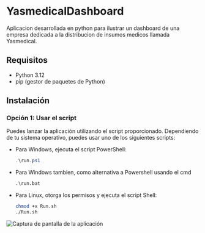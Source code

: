 # YasmedicalDashboard

Aplicacion desarrollada en python para ilustrar un dashboard de una empresa dedicada a la distribucion de insumos medicos llamada Yasmedical.

## Requisitos

- Python 3.12
- pip (gestor de paquetes de Python)

## Instalación

### Opción 1: Usar el script

Puedes lanzar la aplicación utilizando el script proporcionado. Dependiendo de tu sistema operativo, puedes usar uno de los siguientes scripts:

- Para Windows, ejecuta el script PowerShell:
  ```powershell
  .\run.ps1

- Para Windows tambien, como alternativa a Powershell usando el cmd
  ```cmd
  .\run.bat
  
- Para Linux, otorga los permisos y ejecuta el script Shell:
  ```bash
  chmod +x Run.sh
  ./Run.sh

![Captura de pantalla de la aplicación](image.png)
